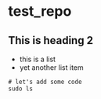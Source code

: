 # test_repo

## This is heading 2


* this is a list
* yet another list item

```
# let's add some code
sudo ls
```
